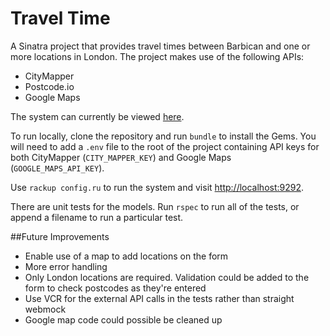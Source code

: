# Travel Time
A Sinatra project that provides travel times between Barbican and one or more locations in London.
The project makes use of the following APIs:
* CityMapper
* Postcode.io
* Google Maps

The system can currently be viewed [here](http://travel-time.herokuapp.com).

To run locally, clone the repository and run `bundle` to install the Gems. You will need to add a `.env` file to the root of the project containing API keys for both CityMapper (`CITY_MAPPER_KEY`) and Google Maps (`GOOGLE_MAPS_API_KEY`).

Use `rackup config.ru` to run the system and visit [http://localhost:9292](http://localhost:9292).

There are unit tests for the models. Run `rspec` to run all of the tests, or append a filename to run a particular test.

##Future Improvements
* Enable use of a map to add locations on the form
* More error handling
* Only London locations are required. Validation could be added to the form to check postcodes as they're entered
* Use VCR for the external API calls in the tests rather than straight webmock
* Google map code could possible be cleaned up

